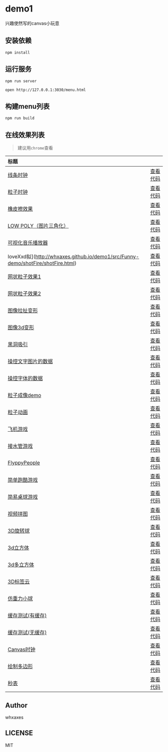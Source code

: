 # demo1

兴趣使然写的canvas小玩意<br>

## 安装依赖
```
npm install
```

## 运行服务
```
npm run server

open http://127.0.0.1:3030/menu.html
```

## 构建menu列表
```
npm run build
```

## 在线效果列表

> 建议用`chrome`查看

[placeholder]:p

| 标题 |  |
|:-------- |:--------:|
| [线条时钟](http://loveXxd.github.io/demo1/src/Funny-demo/coolClock/index2.html) | [查看代码](https://github.com/loveXxd/demo1/tree/master/src/Funny-demo/coolClock) |loveXxdloveXxdloveXxdloveXxdloveXxdloveXxdloveXxdloveXxdloveXxdloveXxdloveXxdloveXxdloveXxdloveXxdloveXxdloveXxdloveXxdloveXxdloveXxdloveXxdloveXxdloveXxdloveXxdloveXxdloveXxdloveXxdloveXxdloveXxdloveXxdloveXxdloveXxdloveXxdloveXxdloveXxdloveXxdloveXxdloveXxdloveXxdloveXxdloveXxdloveXxdloveXxdloveXxdloveXxdloveXxdloveXxdloveXxdloveXxdloveXxdloveXxdloveXxdloveXxdloveXxdloveXxdloveXxdloveXxdloveXxdloveXxdloveXxdloveXxd
| [粒子时钟](http://whxaxes.github.io/demo1/src/Funny-demo/coolClock/index.html) | [查看代码](https://github.com/whxaxes/demo1/tree/master/src/Funny-demo/coolClock) |
| [橡皮擦效果](http://whxaxes.github.io/demo1/src/Funny-demo/clip/clip.html) | [查看代码](https://github.com/whxaxes/demo1/tree/master/src/Funny-demo/clip) |
| [LOW POLY（图片三角化）](http://whxaxes.github.io/demo1/src/Funny-demo/lowpoly/index.html) | [查看代码](https://github.com/whxaxes/demo1/tree/master/src/Funny-demo/lowpoly) |
| [可视化音乐播放器](http://whxaxes.github.io/demo1/src/Funny-demo/musicPlayer/index.html) | [查看代码](https://github.com/whxaxes/demo1/tree/master/src/Funny-demo/musicPlayer) |
loveXxd拟](http://whxaxes.github.io/demo1/src/Funny-demo/shotFire/shotFire.html) | [查看代码](https://github.com/whxaxes/demo1/tree/master/src/Funny-demo/shotFire) |
| [网状粒子效果1](http://whxaxes.github.io/demo1/src/Funny-demo/netparticle/net_1.html) | [查看代码](https://github.com/whxaxes/demo1/tree/master/src/Funny-demo/netparticle) |
| [网状粒子效果2](http://whxaxes.github.io/demo1/src/Funny-demo/netparticle/net_2.html) | [查看代码](https://github.com/whxaxes/demo1/tree/master/src/Funny-demo/netparticle) |
| [图像拉扯变形](http://whxaxes.github.io/demo1/src/Funny-demo/transform/demo1.html) | [查看代码](https://github.com/whxaxes/demo1/tree/master/src/Funny-demo/transform) |
| [图像3d变形](http://whxaxes.github.io/demo1/src/Funny-demo/transform/demo2.html) | [查看代码](https://github.com/whxaxes/demo1/tree/master/src/Funny-demo/transform) |
| [黑洞吸引](http://whxaxes.github.io/demo1/src/Particle-demo/blackhole/blackhole.html) | [查看代码](https://github.com/whxaxes/demo1/tree/master/src/Particle-demo/blackhole) |
| [操控文字图片的数据](http://whxaxes.github.io/demo1/src/Particle-demo/imgdata/controlImgData.html) | [查看代码](https://github.com/whxaxes/demo1/tree/master/src/Particle-demo/imgdata) |
| [操控字体的数据](http://whxaxes.github.io/demo1/src/Particle-demo/imgdata/controlImgData2.html) | [查看代码](https://github.com/whxaxes/demo1/tree/master/src/Particle-demo/imgdata) |
| [粒子成像demo](http://whxaxes.github.io/demo1/src/Particle-demo/orangutan/index.html) | [查看代码](https://github.com/whxaxes/demo1/tree/master/src/Particle-demo/orangutan) |
| [粒子动画](http://whxaxes.github.io/demo1/src/Particle-demo/animateStep/index.html) | [查看代码](https://github.com/whxaxes/demo1/tree/master/src/Particle-demo/animateStep) |
| [飞机游戏](http://whxaxes.github.io/demo1/src/Game-demo/planGame/index.html) | [查看代码](https://github.com/whxaxes/demo1/tree/master/src/Game-demo/planGame) |
| [接水管游戏](http://whxaxes.github.io/demo1/src/Game-demo/connectPipe/easyPipes.html) | [查看代码](https://github.com/whxaxes/demo1/tree/master/src/Game-demo/connectPipe) |
| [FlyppyPeople](http://whxaxes.github.io/demo1/src/Game-demo/FlppyPeople/index.html) | [查看代码](https://github.com/whxaxes/demo1/tree/master/src/Game-demo/FlppyPeople) |
| [简单跑酷游戏](http://whxaxes.github.io/demo1/src/Game-demo/runningMan/index.html) | [查看代码](https://github.com/whxaxes/demo1/tree/master/src/Game-demo/runningMan) |
| [简易桌球游戏](http://whxaxes.github.io/demo1/src/Game-demo/snooker/snooker.html) | [查看代码](https://github.com/whxaxes/demo1/tree/master/src/Game-demo/snooker) |
| [视频拼图](http://whxaxes.github.io/demo1/src/Game-demo/vedioPintu.html) | [查看代码](https://github.com/whxaxes/demo1/tree/master/src/Game-demo) |
| [3D旋转球](http://whxaxes.github.io/demo1/src/3D-demo/3Dball.html) | [查看代码](https://github.com/whxaxes/demo1/tree/master/src/3D-demo) |
| [3d立方体](http://whxaxes.github.io/demo1/src/3D-demo/3Dcube.html) | [查看代码](https://github.com/whxaxes/demo1/tree/master/src/3D-demo) |
| [3d多立方体](http://whxaxes.github.io/demo1/src/3D-demo/3Dcubes.html) | [查看代码](https://github.com/whxaxes/demo1/tree/master/src/3D-demo) |
| [3D标签云](http://whxaxes.github.io/demo1/src/3D-demo/3Dtag.html) | [查看代码](https://github.com/whxaxes/demo1/tree/master/src/3D-demo) |
| [仿重力小球](http://whxaxes.github.io/demo1/src/Other-demo/shotBall.html) | [查看代码](https://github.com/whxaxes/demo1/tree/master/src/Other-demo) |
| [缓存测试(有缓存)](http://whxaxes.github.io/demo1/src/Other-demo/cache/test.html) | [查看代码](https://github.com/whxaxes/demo1/tree/master/src/Other-demo/cache) |
| [缓存测试(无缓存)](http://whxaxes.github.io/demo1/src/Other-demo/cache/test2.html) | [查看代码](https://github.com/whxaxes/demo1/tree/master/src/Other-demo/cache) |
| [Canvas时钟](http://whxaxes.github.io/demo1/src/Other-demo/clock.html) | [查看代码](https://github.com/whxaxes/demo1/tree/master/src/Other-demo) |
| [绘制多边形](http://whxaxes.github.io/demo1/src/Other-demo/duobianxing.html) | [查看代码](https://github.com/whxaxes/demo1/tree/master/src/Other-demo) |
| [秒表](http://whxaxes.github.io/demo1/src/Other-demo/stopWatch.html) | [查看代码](https://github.com/whxaxes/demo1/tree/master/src/Other-demo) |

[/placeholder]:p

## Author
whxaxes

## LICENSE
MIT


